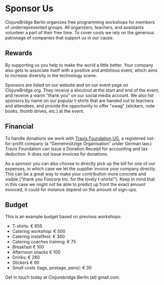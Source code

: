 # Sponsor Us

ClojureBridge Berlin organizes free programming workshops for members of
underrepresented groups. All organizers, teachers, and assistants volunteer a
part of their free time. To cover costs we rely on the generous patronage of
companies that support us in our cause.

## Rewards

By supporting us you help to make the world a little better. Your company also
gets to associate itself with a positive and ambitious event, which aims to
increase diversity in the technology scene.

Sponsors are listed on our website and on our event page on ClojureBridge.org.
They receive a shoutout at the start and end of the event, and receive a warm
"thank you" on our social media account. We also list sponsors by name on our
popular t-shirts that are handed out to teachers and attendees, and provide the
opportunity to offer "swag" (stickers, note books, thumb drives, etc.) at the
event.

## Financial

To handle donations we work with
[Travis Foundation UG](http://foundation.travis-ci.org/), a registered
not-for-profit company (a “Gemeinnützige Organisation” under German law.) Travis
Foundation can issue a Donation Receipt for accounting and tax deduction. It
does *not* issue invoices for donations.

As a sponsor you can also choose to directly pick up the bill for one of our
expenses, in which case we let the supplier invoice your company directly. This
can be a great way to make your contribution more concrete and visible ("thank
you Foocorp Inc. for the lovely t-shirts!"). Keep in mind that in this case we
might not be able to predict up front the exact amount invoiced, it could for
instance depend on the amount of sign-ups.

## Budget

This is an example budget based on previous workshops:

* T-shirts: € 655
* Catering workshop: € 500
* Catering installfest: € 360
* Catering coaches training: € 75
* Breakfast € 100
* Afternoon snacks € 100
* Drinks: € 280
* Stickers € 90
* Small costs (tags, postage, pens): € 30

Get in touch today at Clojurebridge.Berlin (at) gmail.com.
